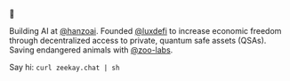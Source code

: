 👋

Building AI at [@hanzoai](https://github.com/hanzoai). Founded [@luxdefi](https://github.com/luxdefi) to increase economic freedom through decentralized access to private, quantum safe assets (QSAs). Saving endangered animals with [@zoo-labs](https://github.com/zoo-labs).
 
Say hi: `curl zeekay.chat | sh`
